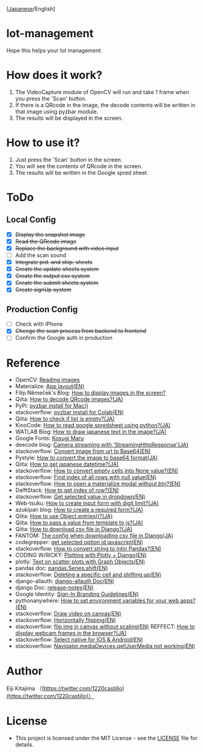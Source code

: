 [<a href="https://github.com/ai-coach-eiji/lot-management">Japanese</a>/English]

# lot-management
Hope this helps your lot management.

# How does it work?
1. The VideoCapture module of OpenCV will run and take 1 frame when you press the 'Scan' button.
2. If there is a QRcode in the image, the decode contents will be written in that image using pyzbar module.
3. The results will be displayed in the screen.

# How to use it?
1. Just press the 'Scan' button in the screen.
2. You will see the contents of QRcode in the screen.
3. The results will be written in the Google spred sheet.

# ToDo
Local Config
---
- [x] ~~Display the snapshot image~~
- [x] ~~Read the QRcode image~~
- [x] ~~Replace the background with video input~~
- [ ] Add the scan sound
- [x] ~~Integrate prd. and ship. sheets~~
- [x] ~~Create the update sheets system~~
- [x] ~~Create the output csv system~~
- [x] ~~Create the submit sheets system~~
- [x] ~~Create signUp system~~

Production Config
---
- [ ] Check with iPhone
- [x] ~~Chenge the scan process from backend to frontend~~
- [ ] Confirm the Google auth in production

# Reference
- OpenCV: [Reading images](http://labs.eecs.tottori-u.ac.jp/sd/Member/oyamada/OpenCV/html/py_tutorials/py_gui/py_video_display/py_video_display.html)
- Materialize: [App layout(EN)](https://materializecss.com/carousel.html)
- Filip Němeček's Blog: [How to display images in the screen?](https://nemecek.be/blog/8/django-how-to-send-image-file-as-part-of-response)
- Qiita: [How to decode QRcode images?(JA)](https://qiita.com/igor-bond16/items/0dbef691a71c2e5e37d7)
- PyPi: [pyzbar install for Mac()](https://pypi.org/project/pyzbar/)
- stackoverflow: [pyzbar install for Colab(EN)](https://stackoverflow.com/questions/63217735/import-pyzbar-pyzbar-unable-to-find-zbar-shared-library)
- Qiita: [How to check if list is empty?(JA)](https://qiita.com/yonedaco/items/d0f65ca3dad2e085a51d)
- KinoCode: [How to read google spredsheet using python?(JA)](https://kino-code.com/python_spreadsheets/)
- WATLAB Blog: [How to draw japanese text in the image?(JA)](https://watlab-blog.com/2019/08/25/image-text/)
- Google Fonts: [Kosugi Maru](https://fonts.google.com/specimen/Kosugi+Maru?selection.family=Kosugi+Maru&sidebar.open=true#standard-styles)
- deecode blog: [Camera streaming with 'StreamingHttpResponse'(JA)](https://deecode.net/?p=382)
- stackoverflow: [Convert image from url to Base64(EN)](https://stackoverflow.com/questions/22172604/convert-image-from-url-to-base64#answer-22172860)
- Pystyle: [How to convert the image to base64 format(JA)](https://pystyle.info/opencv-convert-image-to-base64/)
- Qiita: [How to get japanese datetime?(JA)](https://qiita.com/keisuke0508/items/df2594770d63bf124ccd)
- stackoverflow: [How to convert empty cells into None value?(EN)](https://stackoverflow.com/questions/38442634/googlesheet-apiv4-getting-empty-cells)
- stackoverflow: [Find index of all rows with null value(EN)](https://stackoverflow.com/questions/44869327/find-index-of-all-rows-with-null-values-in-a-particular-column-in-pandas-datafra)
- stackoverflow: [How to open a materialize modal without btn?(EN)](https://stackoverflow.com/questions/40430576/how-i-can-open-a-materialize-modal-when-a-window-is-ready)
- DelftStack: [How to get index of row?(EN)](https://www.delftstack.com/ja/howto/python-pandas/pandas-get-index-of-row/)
- stackoverflow: [Get selected value in dropdown(EN)](https://stackoverflow.com/questions/1085801/get-selected-value-in-dropdown-list-using-javascript)
- Web-tsuku: [How to create input form with digit limit?(JA)](https://web-tsuku.life/input-only-number-digit/)
- azukipan blog: [How to create a required form?(JA)](https://www.azukipan.com/posts/javascript-form-disabled/)
- Qiita: [How to use Object.entries()?(JA)](https://qiita.com/wifeofvillon/items/15359535a834832e08ea)
- Qiita: [How to pass a value from template to js?(JA)](https://qiita.com/satsukiya/items/ee6746a8dad6d042d2f1)
- Qiita: [How to download csv file in Django?(JA)](https://qiita.com/vossibop/items/258a147f185da5c480d4)
- FANTOM: [The config when downloading csv file in Django(JA)](https://blog.fantom.co.jp/2019/06/06/set-the-character-code-of-the-downloaded-csv-to-shift-jis-by-django/)
- codegrepper: [get selected option id javascript(EN)](https://www.codegrepper.com/code-examples/javascript/get+selected+option+id+javascript)
- stackoverflow: [How to convert string to intin Pandas?(EN)](https://stackoverflow.com/questions/42719749/pandas-convert-string-to-int)
- CODING W/RICKY: [Plotting with Plotly + Django(EN)](https://www.codingwithricky.com/2019/08/28/easy-django-plotly/)
- plotly: [Text on scatter plots with Graph Objects(EN)](https://plotly.com/python/text-and-annotations/)
- pandas doc: [pandas.Series.shift(EN)](https://pandas.pydata.org/pandas-docs/stable/reference/api/pandas.Series.shift.html#pandas-series-shift)
- stackoverflow: [Deleting a specific cell and shifting up(EN)](https://stackoverflow.com/questions/64672380/gspread-deleting-a-specific-cell-and-shifting-up)
- django-allauth: [django-allauth Doc(EN)](https://django-allauth.readthedocs.io/en/latest/providers.html)
- django Doc: [release-notes(EN)](https://django-allauth.readthedocs.io/en/latest/release-notes.html#section-5)
- Google Identity: [Sign-In Branding Guidelines(EN)](https://developers.google.com/identity/branding-guidelines#padding)
- pythonanywhere: [How to set environment variables for your web apps?(EN)](https://help.pythonanywhere.com/pages/environment-variables-for-web-apps)
- stackoverflow: [Draw video on canvas(EN)](https://stackoverflow.com/questions/33834724/draw-video-on-canvas-html5)
- stackoverflow: [Horizontally flipping(EN)](https://stackoverflow.com/questions/47742208/horizontally-flipping-getusermedias-webcam-image-stream)
- stackoverflow: [flip img in canvas without scaling(EN)](https://stackoverflow.com/questions/29237305/how-to-flip-an-image-with-the-html5-canvas-without-scaling)
REFFECT: [How to display webcam frames in the browser?(JA)](https://reffect.co.jp/html/javascript-webcamera)
- stackoverflow: [Select native for IOS & Android(EN)](https://stackoverflow.com/questions/60307437/materializecss-select-native-for-ios-android)
- stackoverflow: [Navigator.mediaDevices.getUserMedia not working(EN)](https://stackoverflow.com/questions/53483975/navigator-mediadevices-getusermedia-not-working-on-ios-12-safari)



# Author
Eiji Kitajima （[https://twitter.com/1220castillo](https://twitter.com/1220castillo)）

# License
- This project is licensed under the MIT License - see the [LICENSE](https://github.com/ai-coach-eiji/lot-management/blob/main/LICENSE) file for details.